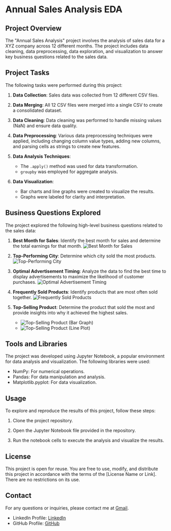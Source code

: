 # Annual Sales Analysis EDA

## Project Overview

The "Annual Sales Analysis" project involves the analysis of sales data for a XYZ company across 12 different months. The project includes data cleaning, data preprocessing, data exploration, and visualization to answer key business questions related to the sales data.

## Project Tasks

The following tasks were performed during this project:

1. **Data Collection**: Sales data was collected from 12 different CSV files.

2. **Data Merging**: All 12 CSV files were merged into a single CSV to create a consolidated dataset.

3. **Data Cleaning**: Data cleaning was performed to handle missing values (NaN) and ensure data quality.

4. **Data Preprocessing**: Various data preprocessing techniques were applied, including changing column value types, adding new columns, and parsing cells as strings to create new features.

5. **Data Analysis Techniques**:
    - The `.apply()` method was used for data transformation.
    - `groupby` was employed for aggregate analysis.
    
6. **Data Visualization**:
    - Bar charts and line graphs were created to visualize the results.
    - Graphs were labeled for clarity and interpretation.

## Business Questions Explored

The project explored the following high-level business questions related to the sales data:

1. **Best Month for Sales**: Identify the best month for sales and determine the total earnings for that month.
   ![Best Month for Sales](images/best_month_sales.png)

2. **Top-Performing City**: Determine which city sold the most products.
   ![Top-Performing City](images/top_performing_city.png)

3. **Optimal Advertisement Timing**: Analyze the data to find the best time to display advertisements to maximize the likelihood of customer purchases.
   ![Optimal Advertisement Timing](images/optimal_ad_timing.png)

4. **Frequently Sold Products**: Identify products that are most often sold together.
   ![Frequently Sold Products](images/frequently_sold_products.png)

5. **Top-Selling Product**: Determine the product that sold the most and provide insights into why it achieved the highest sales.
   - ![Top-Selling Product (Bar Graph)](images/top_selling_product_bar.png)
   - ![Top-Selling Product (Line Plot)](images/top_selling_product_line.png)


## Tools and Libraries

The project was developed using Jupyter Notebook, a popular environment for data analysis and visualization. The following libraries were used:

- NumPy: For numerical operations.
- Pandas: For data manipulation and analysis.
- Matplotlib.pyplot: For data visualization.

## Usage

To explore and reproduce the results of this project, follow these steps:

1. Clone the project repository.

2. Open the Jupyter Notebook file provided in the repository.

3. Run the notebook cells to execute the analysis and visualize the results.

## License

This project is open for reuse. You are free to use, modify, and distribute this project in accordance with the terms of the [License Name or Link]. There are no restrictions on its use.

## Contact

For any questions or inquiries, please contact me at [Gmail](rajeshwar10955.shinde@g,ail.com).

- LinkedIn Profile: [LinkedIn](https://www.linkedin.com/in/raj310921/)
- GitHub Profile: [GitHub](https://github.com/Raj310921)
